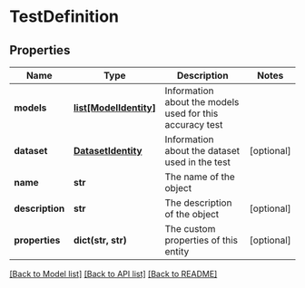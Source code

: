 # TestDefinition

## Properties
Name | Type | Description | Notes
------------ | ------------- | ------------- | -------------
**models** | [**list[ModelIdentity]**](ModelIdentity.md) | Information about the models used for this accuracy test | 
**dataset** | [**DatasetIdentity**](DatasetIdentity.md) | Information about the dataset used in the test | [optional] 
**name** | **str** | The name of the object | 
**description** | **str** | The description of the object | [optional] 
**properties** | **dict(str, str)** | The custom properties of this entity | [optional] 

[[Back to Model list]](../README.md#documentation-for-models) [[Back to API list]](../README.md#documentation-for-api-endpoints) [[Back to README]](../README.md)


